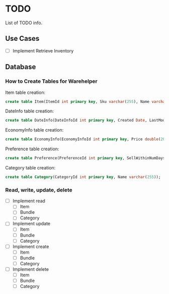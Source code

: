 # TODO

List of TODO info.

## Use Cases

- [ ] Implement Retrieve Inventory

## Database

### How to Create Tables for Warehelper

Item table creation:

```sql
create table Item(ItemId int primary key, Sku varchar(255), Name varchar(255), CategoryId int, EconomyInfoId int, DateInfoId int, PreferenceId int, foreign key (CategoryId) references Category(CategoryId), foreign key (EconomyInfoId) references EconomyInfo(EconomyInfoId), foreign key (DateInfoId) references DateInfo(DateInfoId), foreign key (PreferenceId) references Preference(PreferenceId));
```

DateInfo table creation:

```sql
create table DateInfo(DateInfoId int primary key, Created Date, LastModified Date);
```

EconomyInfo table creation:

```sql
create table EconomyInfo(EconomyInfoId int primary key, Price double(20, 2), NumItems int);
```

Preference table creation:

```sql
create table Preference(PreferenceId int primary key, SellWithinNumDays int, LowInventoryThreshold int, PromotionPercentOff double(20,2));
```

Category table creation:

```sql
create table Category(CategoryId int primary key, Name varchar(255));
```

### Read, write, update, delete

- [ ] Implement read
  - [ ] Item
  - [ ] Bundle
  - [ ] Category
- [ ] Implement update
  - [ ] Item
  - [ ] Bundle
  - [ ] Category
- [ ] Implement create
  - [ ] Item
  - [ ] Bundle
  - [ ] Category
- [ ] Implement delete
  - [ ] Item
  - [ ] Bundle
  - [ ] Category
